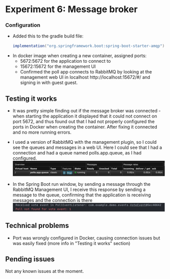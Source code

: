 # Experiment 6: Message broker

### Configuration
- Added this to the gradle build file:
    ```java
    implementation("org.springframework.boot:spring-boot-starter-amqp") // Spring AMQP
    ```
- In docker image when creating a new container, assigned ports:
  - 5672:5672 for the application to connect to
  - 15672:15672 for the management UI
  - Confirmed the poll app connects to RabbitMQ by looking at the management web UI in localhost http://localhost:15672/#/
  and signing in with guest guest.

## Testing it works
- It was pretty simple finding out if the message broker was connected - when starting the application it displayed that
it could not connect on port 5672, and thus found out that I had not properly configured the ports in Docker when creating
the container. After fixing it connected and no more running errors.
- I used a version of RabbitMQ with the management plugin, so I could see the queues and messages in a web UI. Here
I could see that I had a connection and had a queue named polls.app.queue, as I had configured.
![RabbitMQ Queue image](assignment_assets/rabbitmq_queue.png)

- In the Spring Boot run window, by sending a message through the RabbitMQ Management UI, I receive this response by
sending a message to the queue, confirming that the application is receiving messages and the connection is there
  ![RabbitMQ Message image](assignment_assets/rabbitmq_message.png)

## Technical problems
- Port was wrongly configured in Docker, causing connection issues but was easily fixed (more info in "Testing it works" section)

## Pending issues
Not any known issues at the moment.